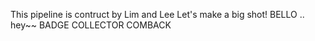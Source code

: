 This pipeline is contruct by Lim and Lee
Let's make a big shot!
BELLO
..
hey~~
BADGE COLLECTOR COMBACK
